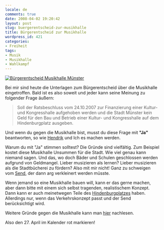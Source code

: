 ```yaml
---
locale: de
comments: true
date: 2008-04-02 19:20:42
layout: post
slug: buergerentscheid-zur-musikhalle
title: Bürgerentscheid zur Musikhalle
wordpress_id: 421
categories:
- Freiheit
tags:
- Musik
- Musikhalle
- Wahlkampf
---
```


[![Bürgerentscheid Musikhalle Münster](http://farm4.static.flickr.com/3051/2383015408_59f3532b69.jpg)](http://www.flickr.com/photos/wannawork/2383015408/)

Bei mir sind heute die Unterlagen zum Bürgerentscheid über die Musikhalle
eingetroffen. Bald ist es also soweit und jeder kann seine Meinung zu folgender
Frage äußern:

> Soll der Ratsbeschluss vom 24.10.2007 zur Finanzierung einer Kultur- und
> Kongresshalle aufgehoben werden und die Stadt Münster kein Geld für den Bau
> und Betrieb einer Kultur- und Kongresshalle auf dem Hindenburgplatz ausgeben.

Und wenn du gegen die Musikhalle bist, musst du diese Frage mit **"Ja"**
beantworten, so wie [Hendrik](http://www.icanmakeit.de/2008/04/02/buergerentscheid-muenster-und-die-musikhalle/)
und Ich es machen werden.

Warum du mit "Ja" stimmen solltest? Die Gründe sind vielfältig. Zum Beispiel
kostet diese Musikhalle Unsummen für die Stadt. Wie viel genau kann niemand
sagen. Und das, wo doch Bäder und Schulen geschlossen werden aufgrund von
Geldmangel. Lieber musizieren als lernen? Lieber musizieren als die
Stadtbücherei zu fördern? Also mit mir nicht! Ganz zu schweigen vom
[Send](http://de.wikipedia.org/wiki/Send_%28M%C3%BCnster%29), der dann arg
verkleinert werden müsste.

Wenn jemand so eine Musikhalle bauen will, kann er das gerne machen, aber dann
bitte mit einem sich selbst tragenden, realistischem Konzept. Dann kann er auch
meinetwegen Teile des
[Hindenburgplatzes](http://de.wikipedia.org/wiki/Hindenburgplatz_%28M%C3%BCnster%29)
haben. Allerdings nur, wenn das Verkehrskonzept passt und der Send
berücksichtigt wird.

Weitere Gründe gegen die Musikhalle kann man
[hier](http://www.muenster-minus-musikhalle.de/) nachlesen.

Also den 27. April im Kalender rot markieren!
